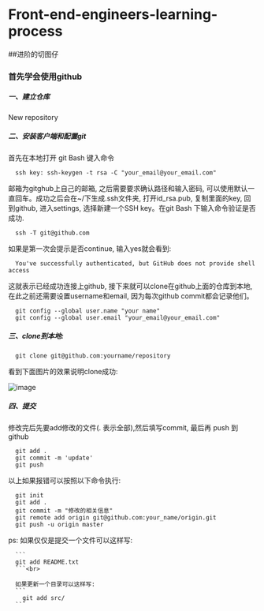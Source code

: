 # Front-end-engineers-learning-process
##进阶的切图仔

### 首先学会使用github
##### 一、建立仓库
  New repository
##### 二、安装客户端和配置git
  首先在本地打开 git Bash 键入命令<br>

  ```
    ssh key: ssh-keygen -t rsa -C "your_email@your_email.com"
  ```
  邮箱为gitghub上自己的邮箱, 之后需要要求确认路径和输入密码, 可以使用默认一直回车。成功之后会在~/下生成.ssh文件夹, 打开id_rsa.pub, 复制里面的key, 回到github, 进入settings, 选择新建一个SSH key。在git Bash 下输入命令验证是否成功.<br>

  ```
    ssh -T git@github.com 
  ```

  如果是第一次会提示是否continue, 输入yes就会看到:

  ```
    You've successfully authenticated, but GitHub does not provide shell access
  ```

  这就表示已经成功连接上github, 接下来就可以clone在github上面的仓库到本地,在此之前还需要设置username和email, 因为每次github commit都会记录他们。<br>

  ```
    git config --global user.name "your name"
    git config --global user.email "your_email@your_email.com"
  ```

##### 三、clone到本地:

  ```
    git clone git@github.com:yourname/repository
  ```

  看到下面图片的效果说明clone成功:

  ![image](https://github.com/crasslandWolf/Front-end-engineers-learning-process/img/learn-github.png)
##### 四、提交
  修改完后先要add修改的文件(. 表示全部),然后填写commit, 最后再 push 到 github<br>

  ```
    git add .
    git commit -m 'update'
    git push
  ```

  以上如果报错可以按照以下命令执行:<br>

  ```
    git init
    git add .
    git commit -m "修改的相关信息"
    git remote add origin git@github.com:your_name/origin.git
    git push -u origin master
  ```

  ps: 如果仅仅是提交一个文件可以这样写:<br>

      ```
      git add README.txt
      ```<br>

      如果更新一个目录可以这样写:
      ```
        git add src/
      ```



